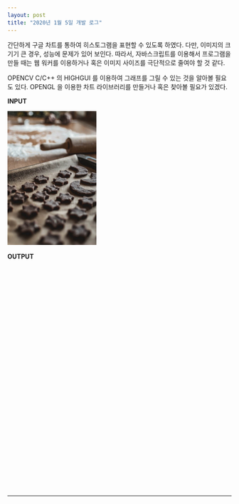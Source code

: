 ```yaml
---
layout: post
title: "2020년 1월 5일 개발 로그"
---
```


간단하게 구글 차트를 통하여 히스토그램을 표현할 수 있도록 하였다.
다만, 이미지의 크기기 큰 경우, 성능에 문제가 있어 보인다.
따라서, 자바스크립트를 이용해서 프로그램을 만들 때는 웹 워커를 이용하거나 혹은 이미지 사이즈를 극단적으로 줄여야 할 것 같다.

OPENCV C/C++ 의 HIGHGUI 를 이용하여 그래프를 그릴 수 있는 것을 알아볼 필요도 있다.
OPENGL 을 이용한 차트 라이브러리를 만들거나 혹은 찾아볼 필요가 있겠다.

__INPUT__

<img width="200" id="input" src="/assets/images/first.jpg">

__OUTPUT__

<div id="chart_div" style="width: 500px; height: 500px;"></div>

---

<script type="text/javascript">
  function create_histogram() {
    let input = cv.imread('input');
    cv.cvtColor(input, input, cv.COLOR_RGBA2GRAY);
    let output = new Array(input.rows * input.cols + 1);
    for(let i = 0; i< input.rows * input.cols + 1; i++)
    {
      output[i] = [i, 0];
    }
    for(let y = 0; y < input.rows; y++) {
      for(let x = 0; x < input.cols; x++) {
        output[y * input.cols + x + 1][0] = (y * input.cols + x + 1) + '';
        output[y * input.cols + x + 1][1] = input.ucharAt(y, x);
      }
    }
    output[0] = ['coordinate', 'y'];

    google.charts.load("current", {packages:["corechart"]});
    google.charts.setOnLoadCallback(drawChart);
    function drawChart() {
      var data = google.visualization.arrayToDataTable(output);

      var options = {
        title: 'GRAY SCALE HISTOGRAM',
        legend: { position: 'none' },
        colors: ['#4285F4'],

        chartArea: { width: 400 },
        hAxis: {
          ticks: [0, 32, 64, 96, 128, 160, 192, 224, 256]
        },
        bar: { gap: 0 },

        histogram: {
          bucketSize: 1,
          maxNumBuckets: 600,
          minValue: 0,
          maxValue: 256
        }
      };

      var chart = new google.visualization.Histogram(document.getElementById('chart_div'));
      chart.draw(data, options);
    }
    input.delete();

  }

  dispatch(create_histogram);
</script>
